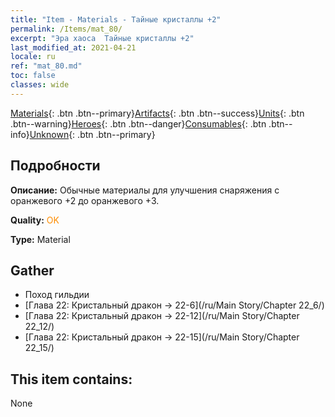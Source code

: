 ```yaml
---
title: "Item - Materials - Тайные кристаллы +2"
permalink: /Items/mat_80/
excerpt: "Эра хаоса  Тайные кристаллы +2"
last_modified_at: 2021-04-21
locale: ru
ref: "mat_80.md"
toc: false
classes: wide
---
```

 [Materials](/ru/Items/){: .btn .btn--primary}[Artifacts](/ru/Items/Artifacts/){: .btn .btn--success}[Units](/ru/Items/Units/){: .btn .btn--warning}[Heroes](/ru/Items/Heroes/){: .btn .btn--danger}[Consumables](/ru/Items/Consumables/){: .btn .btn--info}[Unknown](/ru/Items/Unknown/){: .btn .btn--primary}

## Подробности
 **Описание:** Обычные материалы для улучшения снаряжения c оранжевого +2 до оранжевого +3.

 **Quality:** <span style="color: #FF8C00">OK</span>

 **Type:** Material

## Gather

*    Поход гильдии 
*    [Глава 22: Кристальный дракон -> 22-6](/ru/Main Story/Chapter 22_6/) 
*    [Глава 22: Кристальный дракон -> 22-12](/ru/Main Story/Chapter 22_12/) 
*    [Глава 22: Кристальный дракон -> 22-15](/ru/Main Story/Chapter 22_15/) 

## This item contains:

  None

